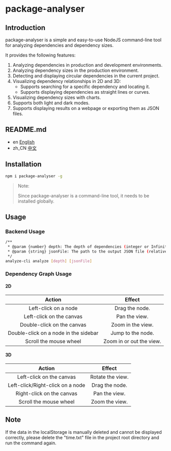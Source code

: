 # package-analyser
## Introduction

package-analyser is a simple and easy-to-use NodeJS command-line tool for analyzing dependencies and dependency sizes.

It provides the following features:

1.  Analyzing dependencies in production and development environments.
2.  Analyzing dependency sizes in the production environment.
3.  Detecting and displaying circular dependencies in the current project.
4.  Visualizing dependency relationships in 2D and 3D:
    -   Supports searching for a specific dependency and locating it.
    -   Supports displaying dependencies as straight lines or curves.
5.  Visualizing dependency sizes with charts.
6.  Supports both light and dark modes.
7.  Supports displaying results on a webpage or exporting them as JSON files.

## README.md
- en [English](./README.md)
- zh_CN [中文](./readme/README.zh_CN.md)

## Installation

```bash
npm i package-analyser -g
```

>  Note:
>
>  Since package-analyser is a command-line tool, it needs to be installed globally.

## Usage

### Backend Usage

```bash
/**
 * @param {number} depth: The depth of dependencies (integer or Infinity).
 * @param {string} jsonFile: The path to the output JSON file (relative to the current directory).
 */
analyze-cli analyze [depth] [jsonFile]
```

### Dependency Graph Usage
#### 2D

|   Action   |   Effect   |
|   :----:   |   :----:   |
| Left-click on a node  | Drag the node. |
| Left-click on the canvas  | Pan the view. |
| Double-click on the canvas  | Zoom in the view. |
| Double-click on a node in the sidebar  | Jump to the node. |
| Scroll the mouse wheel  | Zoom in or out the view. |

#### 3D

|   Action   |   Effect   |
|   :----:   |   :----:   |
| Left-click on the canvas  | Rotate the view. |
| Left-click/Right-click on a node  | Drag the node. |
| Right-click on the canvas  | Pan the view. |
| Scroll the mouse wheel  | Zoom the view. |

## Note
If the data in the localStorage is manually deleted and cannot be displayed correctly, please delete the "time.txt" file in the project root directory and run the command again.